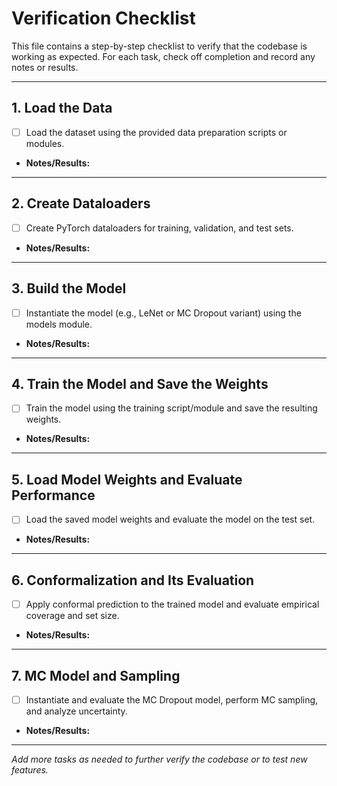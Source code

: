 # Verification Checklist

This file contains a step-by-step checklist to verify that the codebase is working as expected. For each task, check off completion and record any notes or results.

---

## 1. Load the Data
- [ ] Load the dataset using the provided data preparation scripts or modules.
- **Notes/Results:**

---

## 2. Create Dataloaders
- [ ] Create PyTorch dataloaders for training, validation, and test sets.
- **Notes/Results:**

---

## 3. Build the Model
- [ ] Instantiate the model (e.g., LeNet or MC Dropout variant) using the models module.
- **Notes/Results:**

---

## 4. Train the Model and Save the Weights
- [ ] Train the model using the training script/module and save the resulting weights.
- **Notes/Results:**

---

## 5. Load Model Weights and Evaluate Performance
- [ ] Load the saved model weights and evaluate the model on the test set.
- **Notes/Results:**

---

## 6. Conformalization and Its Evaluation
- [ ] Apply conformal prediction to the trained model and evaluate empirical coverage and set size.
- **Notes/Results:**

---

## 7. MC Model and Sampling
- [ ] Instantiate and evaluate the MC Dropout model, perform MC sampling, and analyze uncertainty.
- **Notes/Results:**

---

*Add more tasks as needed to further verify the codebase or to test new features.* 